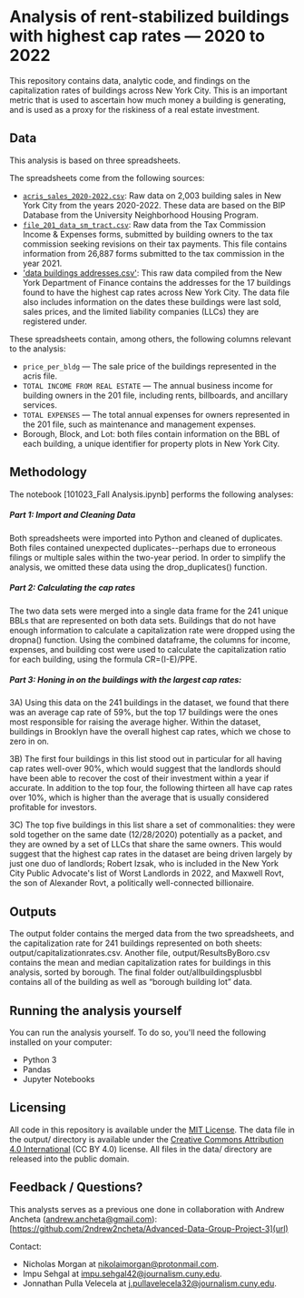 # Analysis of rent-stabilized buildings with highest cap rates — 2020 to 2022
 
This repository contains data, analytic code, and findings on the capitalization rates of buildings across New York City. This is an important metric that is used to ascertain how much money a building is generating, and is used as a proxy for the riskiness of a real estate investment.


## Data

This analysis is based on three spreadsheets.

The spreadsheets come from the following sources:

  - [`acris_sales_2020-2022.csv`](data/acris_sales_2020-2022.csv): Raw data on 2,003 building sales in New York City from the years 2020-2022. These data are based on the BIP Database from the University Neighborhood Housing Program. 
  - [`file_201_data_sm_tract.csv`](file_201_data_sm_tract.csv): Raw data from the Tax Commission Income & Expenses forms, submitted by building owners to the tax commission seeking revisions on their tax payments. This file contains information from 26,887 forms submitted to the tax commission in the year 2021.
  - ['data buildings addresses.csv'](https://github.com/impusehgal/landlord-project/blob/main/data/buildings%20addresses.csv): This raw data compiled from the New York Department of Finance contains the addresses for the 17 buildings found to have the highest cap rates across New York City. The data file also includes information on the dates these buildings were last sold, sales prices, and the limited liability companies (LLCs) they are registered under.


These spreadsheets contain, among others, the following columns relevant to the analysis:

- `price_per_bldg` — The sale price of the buildings represented in the acris file.
- `TOTAL INCOME FROM REAL ESTATE` — The annual business income for building owners in the 201 file, including rents, billboards, and ancillary services. 
- `TOTAL EXPENSES` — The total annual expenses for owners represented in the 201 file, such as maintenance and management expenses.
- Borough, Block, and Lot: both files contain information on the BBL of each building, a unique identifier for property plots in New York City.



## Methodology

The notebook [101023_Fall Analysis.ipynb] performs the following analyses:

##### Part 1: Import and Cleaning Data

Both spreadsheets were imported into Python and cleaned of duplicates. Both files contained unexpected duplicates--perhaps due to erroneous filings or multiple sales within the two-year period. In order to simplify the analysis, we omitted these data using the drop_duplicates() function.

##### Part 2: Calculating the cap rates

The two data sets were merged into a single data frame for the 241 unique BBLs that are represented on both data sets. Buildings that do not have enough information to calculate a capitalization rate were dropped using the dropna() function. Using the combined dataframe, the columns for income, expenses, and building cost were used to calculate the capitalization ratio for each building, using the formula CR=(I-E)/PPE.

##### Part 3: Honing in on the buildings with the largest cap rates:

3A) Using this data on the 241 buildings in the dataset, we found that there was an average cap rate of 59%, but the top 17 buildings were the ones most responsible for raising the average higher. Within the dataset, buildings in Brooklyn have the overall highest cap rates, which we chose to zero in on.
  
3B) The first four buildings in this list stood out in particular for all having cap rates well-over 90%, which would suggest that the landlords should have been able to recover the cost of their investment within a year if accurate. In addition to the top four, the following thirteen all have cap rates over 10%, which is higher than the average that is usually considered profitable for investors.

3C) The top five buildings in this list share a set of commonalities: they were sold together on the same date (12/28/2020) potentially as a packet, and they are owned by a set of LLCs that share the same owners. This would suggest that the highest cap rates in the dataset are being driven largely by just one duo of landlords; Robert Izsak, who is included in the New York City Public Advocate's list of Worst Landlords in 2022, and Maxwell Rovt, the son of Alexander Rovt, a politically well-connected billionaire.

## Outputs

The output folder contains the merged data from the two spreadsheets, and the capitalization rate for 241 buildings represented on both sheets: output/capitalizationrates.csv. Another file, output/ResultsByBoro.csv contains the mean and median capitalization rates for buildings in this analysis, sorted by borough. The final folder out/allbuildingsplusbbl contains all of the building as well as “borough building lot” data.

## Running the analysis yourself

You can run the analysis yourself. To do so, you'll need the following installed on your computer:

- Python 3
- Pandas
- Jupyter Notebooks

## Licensing

All code in this repository is available under the [MIT License](https://opensource.org/licenses/MIT). The data file in the output/ directory is available under the [Creative Commons Attribution 4.0 International](https://creativecommons.org/licenses/by/4.0/) (CC BY 4.0) license. All files in the data/ directory are released into the public domain.

## Feedback / Questions?

This analysts serves as a previous one done in collaboration with Andrew Ancheta (andrew.ancheta@gmail.com): [https://github.com/2ndrew2ncheta/Advanced-Data-Group-Project-3](url)

Contact: 
  - Nicholas Morgan at nikolaimorgan@protonmail.com.
  - Impu Sehgal at impu.sehgal42@journalism.cuny.edu.
  - Jonnathan Pulla Velecela at j.pullavelecela32@journalism.cuny.edu. 
